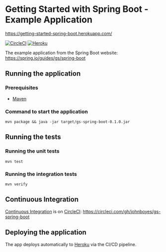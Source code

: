 # Getting Started with Spring Boot - Example Application

https://getting-started-spring-boot.herokuapp.com/

[![CircleCI](https://circleci.com/gh/johnboyes/gs-spring-boot.svg?style=svg)](https://circleci.com/gh/johnboyes/gs-spring-boot)
[![Heroku](http://heroku-badge.herokuapp.com/?app=getting-started-spring-boot&svg=1&root=healthcheck.html)](https://getting-started-spring-boot.herokuapp.com/)

The example application from the Spring Boot website: https://spring.io/guides/gs/spring-boot

## Running the application

### Prerequisites

* [Maven](https://maven.apache.org/)

### Command to start the application

`mvn package && java -jar target/gs-spring-boot-0.1.0.jar`


## Running the tests

### Running the unit tests

`mvn test`

### Running the integration tests

`mvn verify`


## Continuous Integration

[Continuous Integration](https://en.wikipedia.org/wiki/Continuous_integration) is on [CircleCI](https://circleci.com/product/): https://circleci.com/gh/johnboyes/gs-spring-boot

## Deploying the application

The app deploys automatically to [Heroku](https://getting-started-spring-boot.herokuapp.com/) via the CI/CD pipeline.
